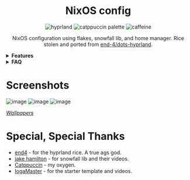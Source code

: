 <div align=center>
  <h1>NixOS config</h1>
  <p align="center">
    <img alt="hyprland" src="https://img.shields.io/badge/wm-hyprland-%2389dceb?style=for-the-badge&logo=hyprland&labelColor=%23313244&color=%2389dceb&link=https%3A%2F%2Fhyprland.org%2F">
    <img alt="catppuccin palette" src="https://custom-icon-badges.demolab.com/badge/palette-catppuccin-%23b4befe?style=for-the-badge&logo=bell&logoSource=feather&labelColor=%23313244&link=https%3A%2F%2Fcatppuccin.com%2Fpalette">
    <img alt="caffeine" src="https://custom-icon-badges.demolab.com/badge/caffeine-overdose-%23f2cdcd?style=for-the-badge&logo=coffee&logoSource=feather&labelColor=%23313244">
  </p>

NixOS configuration using flakes, snowfall lib, and home manager. Rice stolen and ported from [end-4/dots-hyprland](https://github.com/end-4/dots-hyprland/blob/main/README.md?plain=1). 
</div>
<details> 
  <summary><b>Features</b></summary>
  
  - Catppuccin everything, because it is objectively the best color scheme.
  - `.config` linked at `modules/nixos/desktop/.config`.
  - Hyprland and Gnome.
  - NixOS unstable.
  - Snowfall lib's modularity, to its fullest.
  - Everything from end-4's hyprland dots, but in NixOS.
</details>

<details> 
  <summary><b>FAQ</b></summary>
  
  - <b>Do I know what I'm doing?</b>
    - No.
  - <b>Does this even work?</b>
    - Yes. Believe it or not, it's organized too - thanks to snowfall lib.
</details>

# Screenshots
![image](https://github.com/user-attachments/assets/a38ee5da-2db0-47b2-af61-e07a23679094)
![image](https://github.com/user-attachments/assets/0edd5c7e-cfe0-42e1-9d1a-fadf95af8898)
![image](https://github.com/user-attachments/assets/978360f1-db71-43bb-a667-f2acd337aff1)

_[Wallpapers](https://github.com/Gingeh/wallpapers)_


 # Special, Special Thanks
 - [end4](https://github.com/end-4/dots-hyprland) - for the hyprland rice. A true ags god.
 - [jake hamilton](https://github.com/jakehamilton) - for snowfall lib and their videos.
 - [Catppuccin](https://catppuccin.com) - my oxygen.
 - [IogaMaster](https://github.com/IogaMaster/snowfall-starter/tree/main) - for the starter template and videos.
